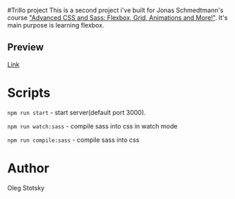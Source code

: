 #Trillo project
This is a second project i've built for Jonas Schmedtmann's course ["Advanced CSS and Sass: Flexbox, Grid, Animations and More!"](https://www.udemy.com/advanced-css-and-sass/). It's main purpose is learning flexbox.

## Preview
[Link](https://young-brook-18951.herokuapp.com/)

# Scripts
`npm run start` - start server(default port 3000).

`npm run watch:sass` - compile sass into css in watch mode

`npm run compile:sass` - compile sass into css


# Author
Oleg Stotsky

